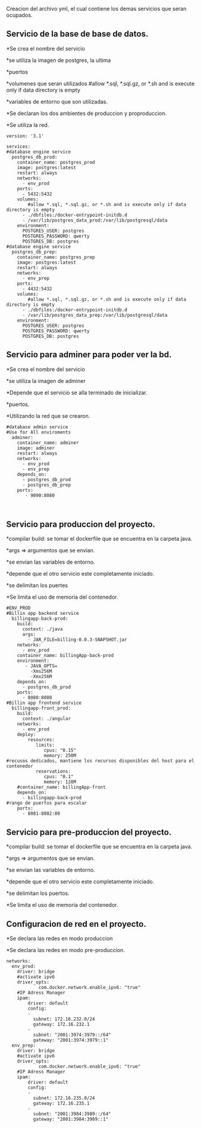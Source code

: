 Creacion del archivo yml, el cual contiene los demas servicios que seran ocupados.

## Servicio de la base de base de datos.

*Se crea el nombre del servicio

*se utiliza la imagen de postgres, la ultima

*puertos

*volumenes que seran utilizados #allow *.sql, *.sql.gz, or *.sh and is execute only if data directory is empty

*variables de entorno que son utilizadas.

*Se declaran los dos ambientes de produccion y proproduccion.

*Se utiliza la red.


```
version: '3.1'

services:
#database engine service
  postgres_db_prod:
    container_name: postgres_prod
    image: postgres:latest
    restart: always
    networks:
      - env_prod 
    ports:
      - 5432:5432
    volumes:
        #allow *.sql, *.sql.gz, or *.sh and is execute only if data directory is empty
      - ./dbfiles:/docker-entrypoint-initdb.d
      - /var/lib/postgres_data_prod:/var/lib/postgresql/data
    environment:
      POSTGRES_USER: postgres
      POSTGRES_PASSWORD: qwerty
      POSTGRES_DB: postgres  
#database engine service
  postgres_db_prep:
    container_name: postgres_prep
    image: postgres:latest
    restart: always
    networks:   
      - env_prep
    ports:
      - 4432:5432
    volumes:
        #allow *.sql, *.sql.gz, or *.sh and is execute only if data directory is empty
      - ./dbfiles:/docker-entrypoint-initdb.d
      - /var/lib/postgres_data_prep:/var/lib/postgresql/data
    environment:
      POSTGRES_USER: postgres
      POSTGRES_PASSWORD: qwerty
      POSTGRES_DB: postgres  
```


## Servicio para adminer para poder ver la bd.

*Se crea el nombre del servicio

*se utiliza la imagen de adminer

*Depende que el servicio se alla terminado de inicializar.

*puertos.

*Utilizando la red que se crearon.


```
#database admin service
#Use for All enviroments
  adminer:
    container_name: adminer
    image: adminer
    restart: always
    networks:
      - env_prod
      - env_prep
    depends_on: 
      - postgres_db_prod
      - postgres_db_prep   
    ports:
       - 9090:8080



```


## Servicio para produccion del proyecto.

*compilar build: se tomar el dockerfile que se encuentra en la carpeta java.

*args => argumentos que se envian.

*se envian las variables de entorno.

*depende que el otro servicio este completamente iniciado.

*se delimitan los puertes

*Se limita el uso de memoria del contenedor.


```
#ENV_PROD
#Billin app backend service
  billingapp-back-prod:
    build:
      context: ./java
      args:
        - JAR_FILE=billing-0.0.3-SNAPSHOT.jar
    networks:
      - env_prod   
    container_name: billingApp-back-prod   
    environment:
       - JAVA_OPTS=
         -Xms256M 
         -Xmx256M     
    depends_on:   
      - postgres_db_prod
    ports:
      - 8080:8080 
#Billin app frontend service
  billingapp-front_prod:
    build:
      context: ./angular 
    networks:
      - env_prod  
    deploy:  
        resources:
           limits: 
              cpus: "0.15"
              memory: 250M
#recusos dedicados, mantiene los recursos disponibles del host para el contenedor
           reservations:
              cpus: "0.1"
              memory: 128M
    #container_name: billingApp-front
    depends_on:   
      - billingapp-back-prod
#rango de puertos para escalar  
    ports:
      - 8081-8082:80

```


## Servicio para pre-produccion del proyecto.

*compilar build: se tomar el dockerfile que se encuentra en la carpeta java.

*args => argumentos que se envian.

*se envian las variables de entorno.

*depende que el otro servicio este completamente iniciado.

*se delimitan los puertos.

*Se limita el uso de memoria del contenedor.



## Configuracion de red en el proyecto.

*Se declara las redes en modo produccion

*Se declara las redes en modo pre-produccion.


```
networks:
  env_prod:
    driver: bridge  
    #activate ipv6
    driver_opts: 
            com.docker.network.enable_ipv6: "true"
    #IP Adress Manager
    ipam: 
        driver: default
        config:
        - 
          subnet: 172.16.232.0/24
          gateway: 172.16.232.1
        - 
          subnet: "2001:3974:3979::/64"
          gateway: "2001:3974:3979::1"
  env_prep:   
    driver: bridge  
    #activate ipv6
    driver_opts: 
            com.docker.network.enable_ipv6: "true"
    #IP Adress Manager
    ipam:
        driver: default
        config:
        - 
          subnet: 172.16.235.0/24
          gateway: 172.16.235.1
        - 
          subnet: "2001:3984:3989::/64"
          gateway: "2001:3984:3989::1"
```
